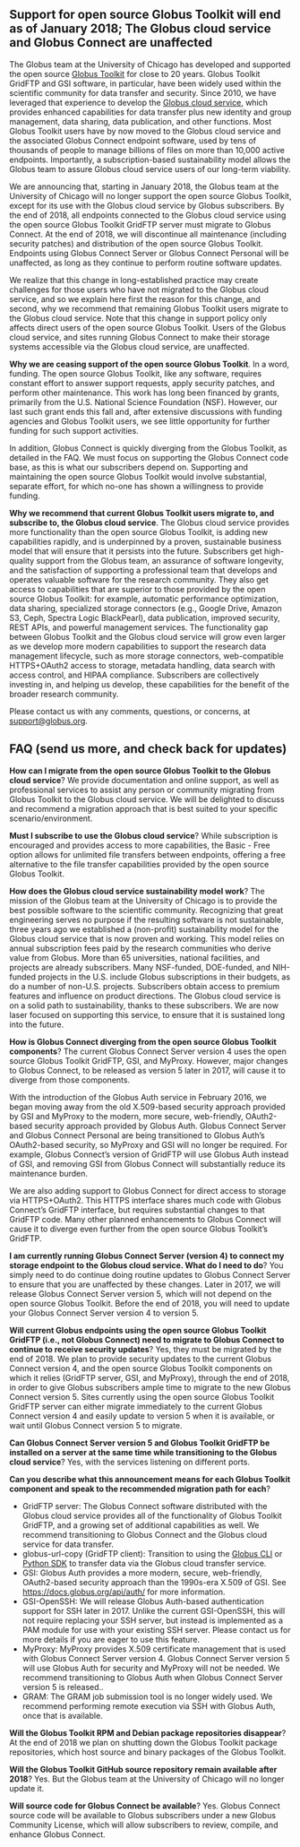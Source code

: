 ## Support for open source Globus Toolkit will end as of January 2018; The Globus cloud service and Globus Connect are unaffected
 	
The Globus team at the University of Chicago has developed and supported the open source [Globus Toolkit](https://www.globustoolkit.org) for close to 20 years. 
Globus Toolkit GridFTP and GSI software, in particular, 
have been widely used within the scientific community for data transfer and security. 
Since 2010, we have leveraged that experience to develop the [Globus cloud service](https://www.globus.org), which provides enhanced capabilities for data transfer plus new identity and group management, data sharing, data publication, and other functions. Most Globus Toolkit users have by now moved to the Globus cloud service and the associated Globus Connect endpoint software, used by tens of thousands of people to manage billions of files on more than 10,000 active endpoints. Importantly, a subscription-based sustainability model allows the Globus team to assure Globus cloud service users of our long-term viability.
 
We are announcing that, starting in January 2018, the Globus team at the University of Chicago will no longer support the open source Globus Toolkit, except for its use with the Globus cloud service by Globus subscribers. By the end of 2018, all endpoints connected to the Globus cloud service using the open source Globus Toolkit GridFTP server must migrate to Globus Connect. At the end of 2018, we will discontinue all maintenance (including security patches) and distribution of the open source Globus Toolkit. Endpoints using Globus Connect Server or Globus Connect Personal will be unaffected, as long as they continue to perform routine software updates.
 
We realize that this change in long-established practice may create challenges for those users who have not migrated to the Globus cloud service, and so we explain here first the reason for this change, and second, why we recommend that remaining Globus Toolkit users migrate to the Globus cloud service. Note that this change in support policy only affects direct users of the open source Globus Toolkit. Users of the Globus cloud service, and sites running Globus Connect to make their storage systems accessible via the Globus cloud service, are unaffected. 
 
**Why we are ceasing support of the open source Globus Toolkit**. 
In a word, funding. The open source Globus Toolkit, like any software, requires constant effort to answer support requests, apply security patches, and perform other maintenance. This work has long been financed by grants, primarily from the U.S. National Science Foundation (NSF). However, our last such grant ends this fall and, after extensive discussions with funding agencies and Globus Toolkit users, we see little opportunity for further funding for such support activities. 
 
In addition, Globus Connect is quickly diverging from the Globus Toolkit, as detailed in the FAQ. We must focus on supporting the Globus Connect code base, as this is what our subscribers depend on. Supporting and maintaining the open source Globus Toolkit would involve substantial, separate effort, for which no-one has shown a willingness to provide funding.
 
**Why we recommend that current Globus Toolkit users migrate to, and subscribe to, the Globus cloud service**. The Globus cloud service provides more functionality than the open source Globus Toolkit, is adding new capabilities rapidly, and is underpinned by a proven, sustainable business model that will ensure that it persists into the future. Subscribers get high-quality support from the Globus team, an assurance of software longevity, and the satisfaction of supporting a professional team that develops and operates valuable software for the research community. They also get access to capabilities that are superior to those provided by the open source Globus Toolkit: for example, automatic performance optimization, data sharing, specialized storage connectors (e.g., Google Drive, Amazon S3, Ceph, Spectra Logic BlackPearl), data publication, improved security, REST APIs, and powerful management services. The functionality gap between Globus Toolkit and the Globus cloud service will grow even larger as we develop more modern capabilities to support the research data management lifecycle, such as more storage connectors, web-compatible HTTPS+OAuth2 access to storage, metadata handling, data search with access control, and HIPAA compliance. Subscribers are collectively investing in, and helping us develop, these capabilities for the benefit of the broader research community. 
 
Please contact us with any comments, questions, or concerns, at support@globus.org. 

## FAQ (send us more, and check back for updates)

**How can I migrate from the open source Globus Toolkit to the Globus cloud service**? 
We provide documentation and online support, as well as professional services to assist any person or community migrating from Globus Toolkit to the Globus cloud service. We will be delighted to discuss and recommend a migration approach that is best suited to your specific scenario/environment.
 
**Must I subscribe to use the Globus cloud service**? 
While subscription is encouraged and provides access to more capabilities, the Basic - Free option allows for unlimited file transfers between endpoints, offering a free alternative to the file transfer capabilities provided by the open source Globus Toolkit.
 
**How does the Globus cloud service sustainability model work**? 
The mission of the Globus team at the University of Chicago is to provide the best possible software to the scientific community. 
Recognizing that great engineering serves no purpose if the resulting software is not sustainable, three years ago we established a (non-profit) sustainability model for the Globus cloud service that is now proven and working. This model relies on annual subscription fees paid by the research communities who derive value from Globus. More than 65 universities, national facilities, and projects are already subscribers. Many NSF-funded, DOE-funded, and NIH-funded projects in the U.S. include Globus subscriptions in their budgets, as do a number of non-U.S. projects. Subscribers obtain access to premium features and influence on product directions. The Globus cloud service is on a solid path to sustainability, thanks to these subscribers. We are now laser focused on supporting this service, to ensure that it is sustained long into the future.
 
**How is Globus Connect diverging from the open source Globus Toolkit components**? The current Globus Connect Server version 4 uses the open source Globus Toolkit GridFTP, GSI, and MyProxy. However, major changes to Globus Connect, to be released as version 5 later in 2017, will cause it to diverge from those components.
 
With the introduction of the Globus Auth service in February 2016, we began moving away from the old X.509-based security approach provided by GSI and MyProxy to the modern, more secure, web-friendly, OAuth2-based security approach provided by Globus Auth. Globus Connect Server and Globus Connect Personal are being transitioned to Globus Auth’s OAuth2-based security, so MyProxy and GSI will no longer be required. For example, Globus Connect’s version of GridFTP will use Globus Auth instead of GSI, and removing GSI from Globus Connect will substantially reduce its maintenance burden.
 
We are also adding support to Globus Connect for direct access to storage via HTTPS+OAuth2. This HTTPS interface shares much code with Globus Connect’s GridFTP interface, but requires substantial changes to that GridFTP code. Many other planned enhancements to Globus Connect will cause it to diverge even further from the open source Globus Toolkit’s GridFTP.
 
**I am currently running Globus Connect Server (version 4) to connect my storage endpoint to the Globus cloud service. 
What do I need to do**? You simply need to do continue doing routine updates to Globus Connect Server to ensure that you are unaffected by these changes. Later in 2017, we will release Globus Connect Server version 5, which will not depend on the open source Globus Toolkit. Before the end of 2018, you will need to update your Globus Connect Server version 4 to version 5.
 
**Will current Globus endpoints using the open source Globus Toolkit GridFTP (i.e., not Globus Connect) need to migrate to Globus Connect to continue to receive security updates**? 
Yes, they must be migrated by the end of 2018. We plan to provide security updates to the current Globus Connect version 4, and the open source Globus Toolkit components on which it relies (GridFTP server, GSI, and MyProxy), through the end of 2018, in order to give Globus subscribers ample time to migrate to the new Globus Connect version 5. Sites currently using the open source Globus Toolkit GridFTP server can either migrate immediately to the current Globus Connect version 4 and easily update to version 5 when it is available, or wait until Globus Connect version 5 to migrate. 
 
**Can Globus Connect Server version 5 and Globus Toolkit GridFTP be installed on a server at the same time while transitioning to the Globus cloud service**? 
Yes, with the services listening on different ports.
 
**Can you describe what this announcement means for each Globus Toolkit component and speak to the recommended migration path for each**?
* GridFTP server: The Globus Connect software distributed with the Globus cloud service provides all of the functionality of Globus Toolkit GridFTP, and a growing set of additional capabilities as well. We recommend transitioning to Globus Connect and the Globus cloud service for data transfer.
* globus-url-copy (GridFTP client): Transition to using the [Globus CLI](https://docs.globus.org/cli/) or [Python SDK](https://globus-sdk-python.readthedocs.io) to transfer data via the Globus cloud transfer service.
* GSI: Globus Auth provides a more modern, secure, web-friendly, OAuth2-based security approach than the 1990s-era X.509 of GSI. See https://docs.globus.org/api/auth/ for more information.
* GSI-OpenSSH: We will release Globus Auth-based authentication support for SSH later in 2017. Unlike the current GSI-OpenSSH, this will not require replacing your SSH server, but instead is implemented as a PAM module for use with your existing SSH server. Please contact us for more details if you are eager to use this feature.
* MyProxy: MyProxy provides X.509 certificate management that is used with Globus Connect Server version 4. Globus Connect Server version 5 will use Globus Auth for security and MyProxy will not be needed. We recommend transitioning to Globus Auth when Globus Connect Server version 5 is released.. 
* GRAM: The GRAM job submission tool is no longer widely used. We recommend performing remote execution via SSH with Globus Auth, once that is available.
 
**Will the Globus Toolkit RPM and Debian package repositories disappear**? 
At the end of 2018 we plan on shutting down the Globus Toolkit package repositories, which host source and binary packages of the Globus Toolkit.
 
**Will the Globus Toolkit GitHub source repository remain available after 2018**? 
Yes. But the Globus team at the University of Chicago will no longer update it. 
 
**Will source code for Globus Connect be available**? 
Yes. Globus Connect source code will be available to Globus subscribers under a new Globus Community License, which will allow subscribers to review, compile, and enhance Globus Connect.
 
